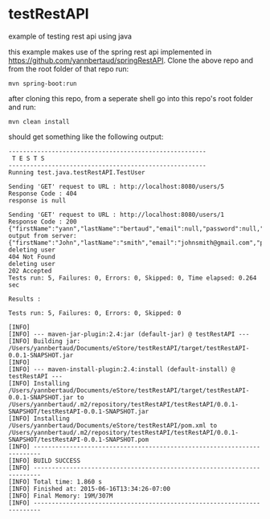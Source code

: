# testRestAPI
example of testing rest api using java

this example makes use of the spring rest api implemented in https://github.com/yannbertaud/springRestAPI. 
Clone the above repo and from the root folder of that repo run:

```mvn spring-boot:run```

after cloning this repo, from a seperate shell go into this repo's root folder and run:

```mvn clean install```

should get something like the following output:
```
-------------------------------------------------------
 T E S T S
-------------------------------------------------------
Running test.java.testRestAPI.TestUser

Sending 'GET' request to URL : http://localhost:8080/users/5
Response Code : 404
response is null

Sending 'GET' request to URL : http://localhost:8080/users/1
Response Code : 200
{"firstName":"yann","lastName":"bertaud","email":null,"password":null,"userId":1}
output from server:
{"firstName":"John","lastName":"smith","email":"johnsmith@gmail.com","password":null,"userId":0}
deleting user
404 Not Found
deleting user
202 Accepted
Tests run: 5, Failures: 0, Errors: 0, Skipped: 0, Time elapsed: 0.264 sec

Results :

Tests run: 5, Failures: 0, Errors: 0, Skipped: 0

[INFO] 
[INFO] --- maven-jar-plugin:2.4:jar (default-jar) @ testRestAPI ---
[INFO] Building jar: /Users/yannbertaud/Documents/eStore/testRestAPI/target/testRestAPI-0.0.1-SNAPSHOT.jar
[INFO] 
[INFO] --- maven-install-plugin:2.4:install (default-install) @ testRestAPI ---
[INFO] Installing /Users/yannbertaud/Documents/eStore/testRestAPI/target/testRestAPI-0.0.1-SNAPSHOT.jar to /Users/yannbertaud/.m2/repository/testRestAPI/testRestAPI/0.0.1-SNAPSHOT/testRestAPI-0.0.1-SNAPSHOT.jar
[INFO] Installing /Users/yannbertaud/Documents/eStore/testRestAPI/pom.xml to /Users/yannbertaud/.m2/repository/testRestAPI/testRestAPI/0.0.1-SNAPSHOT/testRestAPI-0.0.1-SNAPSHOT.pom
[INFO] ------------------------------------------------------------------------
[INFO] BUILD SUCCESS
[INFO] ------------------------------------------------------------------------
[INFO] Total time: 1.860 s
[INFO] Finished at: 2015-06-16T13:34:26-07:00
[INFO] Final Memory: 19M/307M
[INFO] ------------------------------------------------------------------------
```



